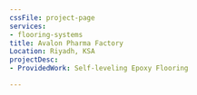 ```yaml
---
cssFile: project-page
services:
- flooring-systems
title: Avalon Pharma Factory
Location: Riyadh, KSA
projectDesc:
- ProvidedWork: Self-leveling Epoxy Flooring

---
```

